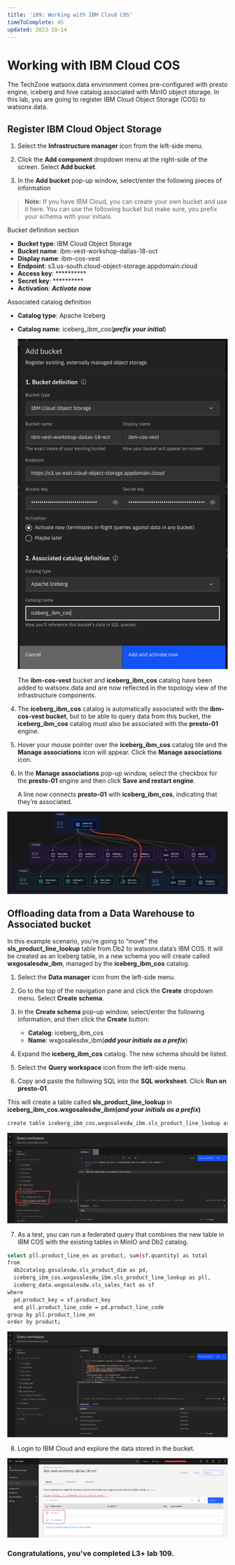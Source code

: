 ```yaml
---
title: '109: Working with IBM Cloud COS'
timeToComplete: 45
updated: 2023-10-14
---
```


# Working with IBM Cloud COS

The TechZone watsonx.data environment comes pre-configured with presto engine, iceberg and hive catalog associated with MinIO object storage. In this lab, you are going to register IBM Cloud Object Storage (COS) to watsonx.data. 

## Register IBM Cloud Object Storage

1. Select the **Infrastructure manager** icon from the left-side menu.

2. Click the **Add component** dropdown menu at the right-side of the screen. Select **Add bucket**.

3. In the **Add bucket** pop-up window, select/enter the following pieces of information

> **Note:** If you have IBM Cloud, you can create your own bucket and use it here. You can use the following bucket but make sure, you prefix your schema with your initials.

  Bucket definition section

  - **Bucket type**:  IBM Cloud Object Storage
  - **Bucket name**:	ibm-vest-workshop-dallas-18-oct
  - **Display name**: ibm-cos-vest
  - **Endpoint**:	    s3.us-south.cloud-object-storage.appdomain.cloud
  - **Access key**:	  **********
  - **Secret key**:	  **********
  - **Activation**:   ***Activate now***

  Associated catalog definition
  
  - **Catalog type**:	Apache Iceberg
  - **Catalog name**:	iceberg_ibm_cos(***prefix your initial***)

    ![](./images/109/cos-add.png)

    The **ibm-cos-vest** bucket and **iceberg_ibm_cos** catalog have been added to watsonx.data and are now reflected in the topology view of the infrastructure components.

4. The **iceberg_ibm_cos** catalog is automatically associated with the **ibm-cos-vest bucket**, but to be able to query data from this bucket, the **iceberg_ibm_cos** catalog must also be associated with the **presto-01** engine.

5. Hover your mouse pointer over the **iceberg_ibm_cos** catalog tile and the **Manage associations** icon will appear. Click the **Manage associations** icon.

6. In the **Manage associations** pop-up window, select the checkbox for the **presto-01** engine and then click **Save and restart engine**.

    A line now connects **presto-01** with **iceberg_ibm_cos**, indicating that they’re associated.

  ![](./images/109/infra-cos.png)


## Offloading data from a Data Warehouse to Associated bucket

In this example scenario, you’re going to “move” the **sls_product_line_lookup** table from Db2 to watsonx.data’s IBM COS. It will be created as an Iceberg table, in a new schema you will create called **wxgosalesdw_ibm**, managed by the **iceberg_ibm_cos** catalog.

1. Select the **Data manager** icon from the left-side menu.

2. Go to the top of the navigation pane and click the **Create** dropdown menu. Select **Create schema**. 

3. In the **Create schema** pop-up window, select/enter the following information, and then click the **Create** button:

    - **Catalog**: iceberg_ibm_cos
    - **Name**: wxgosalesdw_ibm(***add your initials as a prefix***)

4. Expand the **iceberg_ibm_cos** catalog. The new schema should be listed.

5. Select the **Query workspace** icon from the left-side menu.

6. Copy and paste the following SQL into the **SQL worksheet**. Click **Run on presto-01**.

  This will create a table called **sls_product_line_lookup** in **iceberg_ibm_cos.wxgosalesdw_ibm(*and your initials as a prefix*)**

  ```bash
  create table iceberg_ibm_cos.wxgosalesdw_ibm.sls_product_line_lookup as select * from db2catalog.gosalesdw.sls_product_line_lookup;
  ```
  ![](./images/109/table-added.png)

7. As a test, you can run a federated query that combines the new table in IBM COS with the existing tables in MinIO and  Db2 catalog.

  ```bash
  select pll.product_line_en as product, sum(sf.quantity) as total
  from
    db2catalog.gosalesdw.sls_product_dim as pd, 
    iceberg_ibm_cos.wxgosalesdw_ibm.sls_product_line_lookup as pll, 
    iceberg_data.wxgosalesdw.sls_sales_fact as sf
  where
    pd.product_key = sf.product_key
    and pll.product_line_code = pd.product_line_code
  group by pll.product_line_en 
  order by product;
  ```

  ![](./images/109/result.png)

8. Login to IBM Cloud and explore the data stored in the bucket.

  ![](./images/109/ibm-cos.png)


### Congratulations, you've completed L3+ lab 109.
